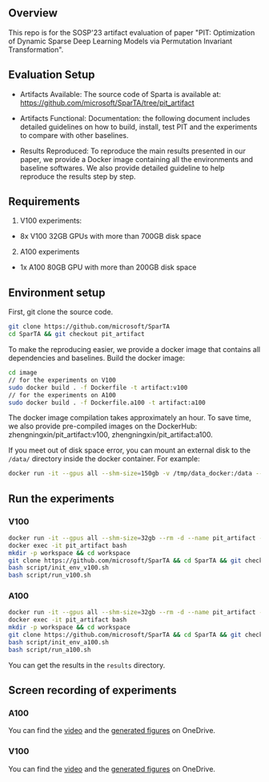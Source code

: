 ## Overview

This repo is for the SOSP'23 artifact evaluation of paper "PIT: Optimization of Dynamic Sparse Deep Learning Models via Permutation Invariant Transformation".

## Evaluation Setup

- Artifacts Available:
  The source code of Sparta is available at: https://github.com/microsoft/SparTA/tree/pit_artifact

- Artifacts Functional:
  Documentation: the following document includes detailed guidelines on how to build, install, test PIT and the experiments to compare with other baselines.

- Results Reproduced:
  To reproduce the main results presented in our paper, we provide a Docker image containing all the environments and baseline softwares. We also provide detailed guideline to help reproduce the results step by step.

## Requirements

1. V100 experiments:

- 8x V100 32GB GPUs with more than 700GB disk space

2. A100 experiments

- 1x A100 80GB GPU with more than 200GB disk space

## Environment setup

First, git clone the source code.

```bash
git clone https://github.com/microsoft/SparTA
cd SparTA && git checkout pit_artifact
```

To make the reproducing easier, we provide a docker image that contains all dependencies and baselines. Build the docker image:

```bash
cd image
// for the experiments on V100
sudo docker build . -f Dockerfile -t artifact:v100
// for the experiments on A100
sudo docker build . -f Dockerfile.a100 -t artifact:a100
```

The docker image compilation takes approximately an hour. To save time, we also provide pre-compiled images on the DockerHub: zhengningxin/pit_artifact:v100, zhengningxin/pit_artifact:a100.

If you meet out of disk space error, you can mount an external disk to the `/data/` directory inside the docker container. For example:

```bash
docker run -it --gpus all --shm-size=150gb -v /tmp/data_docker:/data --rm -d --name pit_artifact -h docker zhengningxin/pit_artifact:a100
```

## Run the experiments

### V100

```bash
docker run -it --gpus all --shm-size=32gb --rm -d --name pit_artifact -h docker zhengningxin/pit_artifact:v100
docker exec -it pit_artifact bash
mkdir -p workspace && cd workspace
git clone https://github.com/microsoft/SparTA && cd SparTA && git checkout pit_artifact
bash script/init_env_v100.sh
bash script/run_v100.sh
```

### A100

```bash
docker run -it --gpus all --shm-size=32gb --rm -d --name pit_artifact -h docker zhengningxin/pit_artifact:a100
docker exec -it pit_artifact bash
mkdir -p workspace && cd workspace
git clone https://github.com/microsoft/SparTA && cd SparTA && git checkout pit_artifact
bash script/init_env_a100.sh
bash script/run_a100.sh
```

You can get the results in the `results` directory.

## Screen recording of experiments

### A100

You can find the [video](https://microsoftapc-my.sharepoint.com/:v:/g/personal/hjiang_microsoft_com/EbB6n3lOnDVAil2exSZGqcEBLsmKoy_xn6jv8gkJRZ0dbQ?e=I9SMCL) and the [generated figures](https://microsoftapc-my.sharepoint.com/:u:/g/personal/hjiang_microsoft_com/EQOUWSM2hvNFqkM0W49iga4BtxSPoC82B01FbhH8b0XM2A?e=0oo27s) on OneDrive.

### V100

You can find the [video](https://microsoftapc-my.sharepoint.com/:v:/g/personal/hjiang_microsoft_com/EQK1VYaMfTNInUI9I07_jC4BKI_o394WLEvnNduiXa670A?e=CCoPaR) and the [generated figures](https://microsoftapc-my.sharepoint.com/:u:/g/personal/hjiang_microsoft_com/EXiiyHE_qAtLl8MIeqzwx0sB000o2VPuj4tBinVttxE5qQ?e=3o2r2t) on OneDrive.
